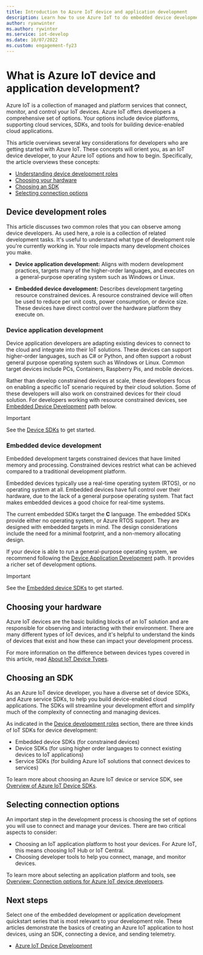 ```yaml
---
title: Introduction to Azure IoT device and application development
description: Learn how to use Azure IoT to do embedded device development and build device-enabled cloud applications.
author: ryanwinter
ms.author: rywinter
ms.service: iot-develop
ms.date: 10/07/2022
ms.custom: engagement-fy23
---
```


# What is Azure IoT device and application development?

Azure IoT is a collection of managed and platform services that connect, monitor, and control your IoT devices. Azure IoT offers developers a comprehensive set of options. Your options include device platforms, supporting cloud services, SDKs, and tools for building device-enabled cloud applications.

This article overviews several key considerations for developers who are getting started with Azure IoT. These concepts will orient you, as an IoT device developer, to your Azure IoT options and how to begin. Specifically, the article overviews these concepts:
- [Understanding device development roles](#device-development-roles)
- [Choosing your hardware](#choosing-your-hardware)
- [Choosing an SDK](#choosing-an-sdk)
- [Selecting connection options](#selecting-connection-options)

## Device development roles
This article discusses two common roles that you can observe among device developers. As used here, a role is a collection of related development tasks. It's useful to understand what type of development role you're currently working in. Your role impacts many development choices you make.

* **Device application development:** Aligns with modern development practices, targets many of the higher-order languages, and executes on a general-purpose operating system such as Windows or Linux.

* **Embedded device development:** Describes development targeting resource constrained devices. A resource constrained device will often be used to reduce per unit costs, power consumption, or device size. These devices have direct control over the hardware platform they execute on.

### Device application development
Device application developers are adapting existing devices to connect to the cloud and integrate into their IoT solutions. These devices can support higher-order languages, such as C# or Python, and often support a robust general purpose operating system such as Windows or Linux. Common target devices include PCs, Containers, Raspberry Pis, and mobile devices. 

Rather than develop constrained devices at scale, these developers focus on enabling a specific IoT scenario required by their cloud solution. Some of these developers will also work on constrained devices for their cloud solution. For developers working with resource constrained devices, see [Embedded Device Development](#embedded-device-development) path below.

> [!IMPORTANT]
> See the [Device SDKs](about-iot-sdks.md#device-sdks) to get started.

### Embedded device development
Embedded development targets constrained devices that have limited memory and processing. Constrained devices restrict what can be achieved compared to a traditional development platform.

Embedded devices typically use a real-time operating system (RTOS), or no operating system at all. Embedded devices have full control over their hardware, due to the lack of a general purpose operating system. That fact makes embedded devices a good choice for real-time systems.

The current embedded SDKs target the **C** language. The embedded SDKs provide either no operating system, or Azure RTOS support. They are designed with embedded targets in mind. The design considerations include the need for a minimal footprint, and a non-memory allocating design.

If your device is able to run a general-purpose operating system, we recommend following the [Device Application Development](#device-application-development) path. It provides a richer set of development options.

> [!IMPORTANT]
> See the [Embedded device SDKs](about-iot-sdks.md#embedded-device-sdks) to get started.

## Choosing your hardware
Azure IoT devices are the basic building blocks of an IoT solution and are responsible for observing and interacting with their environment. There are many different types of IoT devices, and it's helpful to understand the kinds of devices that exist and how these can impact your development process.

For more information on the difference between devices types covered in this article, read [About IoT Device Types](concepts-iot-device-types.md).

## Choosing an SDK
As an Azure IoT device developer, you have a diverse set of device SDKs, and Azure service SDKs, to help you build device-enabled cloud applications. The SDKs will streamline your development effort and simplify much of the complexity of connecting and managing devices. 

As indicated in the [Device development roles](#device-development-roles) section, there are three kinds of IoT SDKs for device development:
- Embedded device SDKs (for constrained devices)
- Device SDKs (for using higher order languages to connect existing devices to IoT applications)
- Service SDKs (for building Azure IoT solutions that connect devices to services)

To learn more about choosing an Azure IoT device or service SDK, see [Overview of Azure IoT Device SDKs](about-iot-sdks.md).

## Selecting connection options
An important step in the development process is choosing the set of options you will use to connect and manage your devices. There are two critical aspects to consider:
- Choosing an IoT application platform to host your devices. For Azure IoT, this means choosing IoT Hub or IoT Central.
- Choosing developer tools to help you connect, manage, and monitor devices.

To learn more about selecting an application platform and tools, see [Overview: Connection options for Azure IoT device developers](concepts-overview-connection-options.md).

## Next steps
Select one of the embedded development or application development quickstart series that is most relevant to your development role. These articles demonstrate the basics of creating an Azure IoT application to host devices, using an SDK, connecting a device, and sending telemetry.  
- [Azure IoT Device Development](index.yml)
